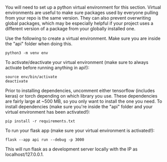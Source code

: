 You will need to set up a python virtual environment for this section. Virtual environments are useful to make sure packages used by everyone pulling from your repo is the same version. They can also prevent overwriting global packages, which may be especially helpful if your project uses a different version of a package from your globally installed one.

Use the following to create a virtual environment. Make sure you are inside the "api" folder when doing this.
```
python3 -m venv env
```

To activate/deactivate your virtual environment (make sure to always activate before running anything in api!):
```
source env/bin/activate
deactivate
```

Prior to installing dependencies, uncomment either tensorflow (includes keras) or torch depending on which library you use. These dependencies are fairly large at ~500 MB, so you only want to install the one you need.
To install dependencies (make sure you're inside the "api" folder and your virtual environment has been activated!):
```
pip install -r requirements.txt
```

To run your flask app (make sure your virtual environment is activated!):
```
flask --app api run --debug -p 3000
```

This will run flask as a development server locally with the IP as localhost/127.0.0.1. 